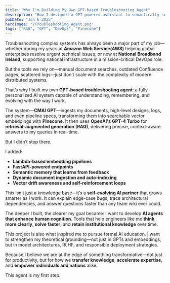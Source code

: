 ```yaml
---
title: "Why I'm Building My Own GPT-based Troubleshooting Agent"
description: "How I designed a GPT-powered assistant to semantically search my own documentation and streamline technical investigations."
pubDate: "Jun 6 2025"
heroImage: "/Troubleshooting_Agent.png"
tags: ["RAG", "GPT", "DevOps", "Pinecone"]
---
```


Troubleshooting complex systems has always been a major part of my job—whether during my years at **Amazon Web Service(AWS)** helping global enterprises resolve urgent technical issues, or now at **National Broadband Ireland**, supporting national infrastructure in a mission-critical DevOps role.

But the tools we rely on—manual document searches, outdated Confluence pages, scattered logs—just don’t scale with the complexity of modern distributed systems.

That’s why I built my own **GPT-based troubleshooting agent**: a fully personalized AI system capable of understanding, remembering, and evolving with the way I work.

The system—**CMAI GPT**—ingests my documents, high-level designs, logs, and even pipeline specs, transforming them into searchable vector embeddings with **Pinecone**. It then uses **OpenAI's GPT-4 Turbo** for **retrieval-augmented generation (RAG)**, delivering precise, context-aware answers to my queries in real-time.

But I didn’t stop there.

I added:
- **Lambda-based embedding pipelines**
- **FastAPI-powered endpoints**
- **Semantic memory that learns from feedback**
- **Dynamic document ingestion and auto-indexing**
- **Vector drift awareness and self-reinforcement loops**

This isn’t just a knowledge base—it’s a **self-evolving AI partner** that grows smarter as I work. It can explain edge-case bugs, trace architectural dependencies, and answer questions faster than any team wiki ever could.

The deeper I built, the clearer my goal became: I want to develop **AI agents that enhance human cognition**. Tools that help engineers like me **think more clearly**, **solve faster**, and **retain institutional knowledge** over time.

This project is also what inspired me to pursue formal AI education. I want to strengthen my theoretical grounding—not just in GPTs and embeddings, but in model architectures, RLHF, and responsible deployment strategies.

Because I believe we are at the edge of something transformative—not just for productivity, but for how we **transfer knowledge**, **accelerate expertise**, and **empower individuals and nations** alike.

This agent is my first step.
